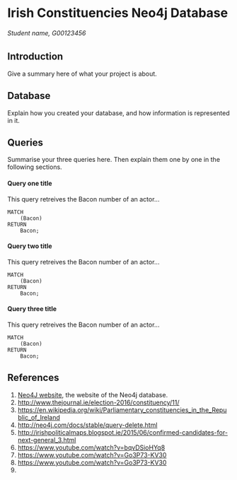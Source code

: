 # Irish Constituencies Neo4j Database
###### Student name, G00123456

## Introduction
Give a summary here of what your project is about.

## Database
Explain how you created your database, and how information is represented in it.

## Queries
Summarise your three queries here.
Then explain them one by one in the following sections.

#### Query one title
This query retreives the Bacon number of an actor...
```cypher
MATCH
	(Bacon)
RETURN
	Bacon;
```

#### Query two title
This query retreives the Bacon number of an actor...
```cypher
MATCH
	(Bacon)
RETURN
	Bacon;
```

#### Query three title
This query retreives the Bacon number of an actor...
```cypher
MATCH
	(Bacon)
RETURN
	Bacon;
```

## References
1. [Neo4J website](http://neo4j.com/), the website of the Neo4j database.
2. http://www.thejournal.ie/election-2016/constituency/11/
3. https://en.wikipedia.org/wiki/Parliamentary_constituencies_in_the_Republic_of_Ireland
4. http://neo4j.com/docs/stable/query-delete.html
5. http://irishpoliticalmaps.blogspot.ie/2015/06/confirmed-candidates-for-next-general_3.html
6. https://www.youtube.com/watch?v=bqvDSioHYq8
7. https://www.youtube.com/watch?v=Go3P73-KV30
8. https://www.youtube.com/watch?v=Go3P73-KV30
9. 
